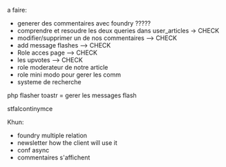 a faire: 
- generer des commentaires avec foundry ?????
- comprendre et resoudre les deux queries dans user_articles -> CHECK
- modifier/supprimer un de nos commentaires --> CHECK
- add message flashes --> CHECK
- Role acces page --> CHECK
- les upvotes --> CHECK
- role moderateur de notre article
- role mini modo pour gerer les comm
- systeme de recherche





php flasher toastr = gerer les messages flash


stfalcontinymce


Khun:

- foundry multiple relation
- newsletter how the client will use it
- conf async 
- commentaires s'affichent